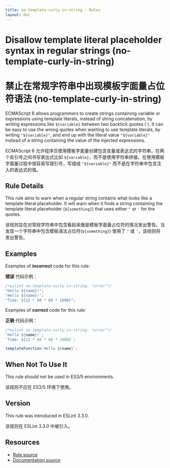 ```yaml
---
title: no-template-curly-in-string - Rules
layout: doc
---
```

<!-- Note: No pull requests accepted for this file. See README.md in the root directory for details. -->

# Disallow template literal placeholder syntax in regular strings (no-template-curly-in-string)

# 禁止在常规字符串中出现模板字面量占位符语法 (no-template-curly-in-string)

ECMAScript 6 allows programmers to create strings containing variable or expressions using template literals, instead of string concatenation, by writing expressions like `${variable}` between two backtick quotes (\`). It can be easy to use the wrong quotes when wanting to use template literals, by writing `"${variable}"`, and end up with the literal value `"${variable}"` instead of a string containing the value of the injected expressions.

ECMAScript 6 允许程序员使用模板字面量创建包含变量或表达式的字符串，在两个反引号之间书写表达式比如 `${variable}`，而不是使用字符串拼接。在使用模板字面量过程中很容易写错引号，写错成 `"${variable}"` 而不是在字符串中包含注入的表达式的值。


## Rule Details

This rule aims to warn when a regular string contains what looks like a template literal placeholder. It will warn when it finds a string containing the template literal placeholder (`${something}`) that uses either `"` or `'` for the quotes.

该规则旨在对常规字符串中包含看起来像是模板字面量占位符的情况发出警告。当发现一个字符串中包含模板语法占位符(`${something}`) 使用了 `"` 或 `'`，该规则将发出警告。

## Examples

Examples of **incorrect** code for this rule:

**错误** 代码示例：

```js
/*eslint no-template-curly-in-string: "error"*/
"Hello ${name}!";
'Hello ${name}!';
"Time: ${12 * 60 * 60 * 1000}";
```

Examples of **correct** code for this rule:

**正确** 代码示例：

```js
/*eslint no-template-curly-in-string: "error"*/
`Hello ${name}!`;
`Time: ${12 * 60 * 60 * 1000}`;

templateFunction`Hello ${name}`;
```

## When Not To Use It

This rule should not be used in ES3/5 environments.

该规则不应在 ES3/5 环境下使用。

## Version

This rule was introduced in ESLint 3.3.0.

该规则在 ESLint 3.3.0 中被引入。

## Resources

* [Rule source](https://github.com/eslint/eslint/tree/master/lib/rules/no-template-curly-in-string.js)
* [Documentation source](https://github.com/eslint/eslint/tree/master/docs/rules/no-template-curly-in-string.md)
